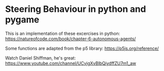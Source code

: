 # Steering Behaviour in python and pygame

This is an implementation of these excercises in python: https://natureofcode.com/book/chapter-6-autonomous-agents/

Some functions are adapted from the p5 library: https://p5js.org/reference/

Watch Daniel Shiffman, he's great: https://www.youtube.com/channel/UCvjgXvBlbQiydffZU7m1_aw

